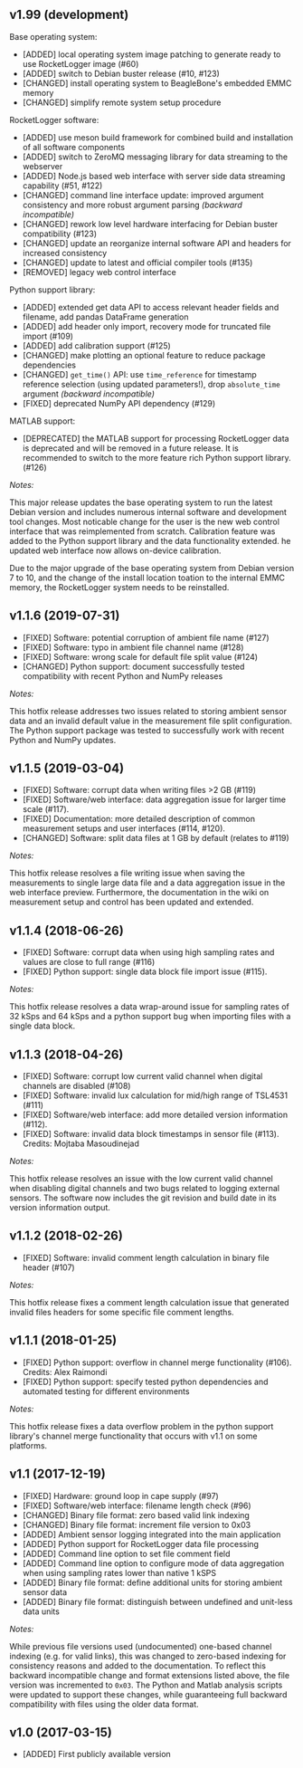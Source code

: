 
## v1.99 (development)

Base operating system:
- [ADDED] local operating system image patching to generate ready to use RocketLogger image (#60)
- [ADDED] switch to Debian buster release (#10, #123)
- [CHANGED] install operating system to BeagleBone's embedded EMMC memory
- [CHANGED] simplify remote system setup procedure

RocketLogger software:
- [ADDED] use meson build framework for combined build and installation of all software components
- [ADDED] switch to ZeroMQ messaging library for data streaming to the webserver
- [ADDED] Node.js based web interface with server side data streaming capability (#51, #122)
- [CHANGED] command line interface update: improved argument consistency and more robust argument parsing _(backward incompatible)_
- [CHANGED] rework low level hardware interfacing for Debian buster compatibility (#123)
- [CHANGED] update an reorganize internal software API and headers for increased consistency
- [CHANGED] update to latest and official compiler tools (#135)
- [REMOVED] legacy web control interface

Python support library:
- [ADDED] extended get data API to access relevant header fields and filename, add pandas DataFrame generation
- [ADDED] add header only import, recovery mode for truncated file import (#109)
- [ADDED] add calibration support (#125)
- [CHANGED] make plotting an optional feature to reduce package dependencies
- [CHANGED] `get_time()` API: use `time_reference` for timestamp reference selection (using updated parameters!), drop `absolute_time` argument _(backward incompatible)_
- [FIXED] deprecated NumPy API dependency (#129)

MATLAB support:
- [DEPRECATED] the MATLAB support for processing RocketLogger data is deprecated and will be removed in a future release. It is recommended to switch to the more feature rich Python support library. (#126)


_Notes:_

This major release updates the base operating system to run the latest Debian version and includes numerous internal software and development tool changes. Most noticable change for the user is the new web control interface that was reimplemented from scratch.
Calibration feature was added to the Python support library and the data functionality extended. he updated web interface now allows on-device calibration.

Due to the major upgrade of the base operating system from Debian version 7 to 10, and the change of the install location toation to the internal EMMC memory, the RocketLogger system needs to be reinstalled.


## v1.1.6 (2019-07-31)

- [FIXED] Software: potential corruption of ambient file name (#127)
- [FIXED] Software: typo in ambient file channel name (#128)
- [FIXED] Software: wrong scale for default file split value (#124)
- [CHANGED] Python support: document successfully tested compatibility with recent Python and NumPy releases

_Notes:_

This hotfix release addresses two issues related to storing ambient sensor data and an invalid default value in the measurement file split configuration. The Python support package was tested to successfully work with recent Python and NumPy updates.


## v1.1.5 (2019-03-04)

- [FIXED] Software: corrupt data when writing files >2 GB (#119)
- [FIXED] Software/web interface: data aggregation issue for larger time scale (#117).
- [FIXED] Documentation: more detailed description of common measurement setups and user interfaces (#114, #120).
- [CHANGED] Software: split data files at 1 GB by default (relates to #119)

_Notes:_

This hotfix release resolves a file writing issue when saving the measurements to single large data file and a data aggregation issue in the web interface preview. Furthermore, the documentation in the wiki on measurement setup and control has been updated and extended.


## v1.1.4 (2018-06-26)

- [FIXED] Software: corrupt data when using high sampling rates and values are close to full range (#116)
- [FIXED] Python support: single data block file import issue (#115).

_Notes:_

This hotfix release resolves a data wrap-around issue for sampling rates of 32 kSps and 64 kSps and a python support bug when importing files with a single data block.


## v1.1.3 (2018-04-26)

- [FIXED] Software: corrupt low current valid channel when digital channels are disabled (#108)
- [FIXED] Software: invalid lux calculation for mid/high range of TSL4531 (#111)
- [FIXED] Software/web interface: add more detailed version information (#112).
- [FIXED] Software: invalid data block timestamps in sensor file (#113). Credits: Mojtaba Masoudinejad

_Notes:_

This hotfix release resolves an issue with the low current valid channel when disabling digital channels and two bugs related to logging external sensors.
The software now includes the git revision and build date in its version information output.


## v1.1.2 (2018-02-26)

- [FIXED] Software: invalid comment length calculation in binary file header (#107)

_Notes:_

This hotfix release fixes a comment length calculation issue that generated invalid files headers for some specific file comment lengths.


## v1.1.1 (2018-01-25)

- [FIXED] Python support: overflow in channel merge functionality (#106). Credits: Alex Raimondi
- [FIXED] Python support: specify tested python dependencies and automated testing for different environments

_Notes:_

This hotfix release fixes a data overflow problem in the python support library's channel merge functionality that occurs with v1.1 on some platforms.


## v1.1 (2017-12-19)

- [FIXED] Hardware: ground loop in cape supply (#97)
- [FIXED] Software/web interface: filename length check (#96)
- [CHANGED] Binary file format: zero based valid link indexing
- [CHANGED] Binary file format: increment file version to 0x03
- [ADDED] Ambient sensor logging integrated into the main application
- [ADDED] Python support for RocketLogger data file processing
- [ADDED] Command line option to set file comment field
- [ADDED] Command line option to configure mode of data aggregation when using sampling rates lower than native 1 kSPS
- [ADDED] Binary file format: define additional units for storing ambient sensor data
- [ADDED] Binary file format: distinguish between undefined and unit-less data units

_Notes:_

While previous file versions used (undocumented) one-based channel indexing (e.g. for valid links), this was changed to zero-based indexing for consistency reasons and added to the documentation. To reflect this backward incompatible change and format extensions listed above, the file version was incremented to `0x03`. The Python and Matlab analysis scripts were updated to support these changes, while guaranteeing full backward compatibility with files using the older data format.


## v1.0 (2017-03-15)

- [ADDED] First publicly available version
